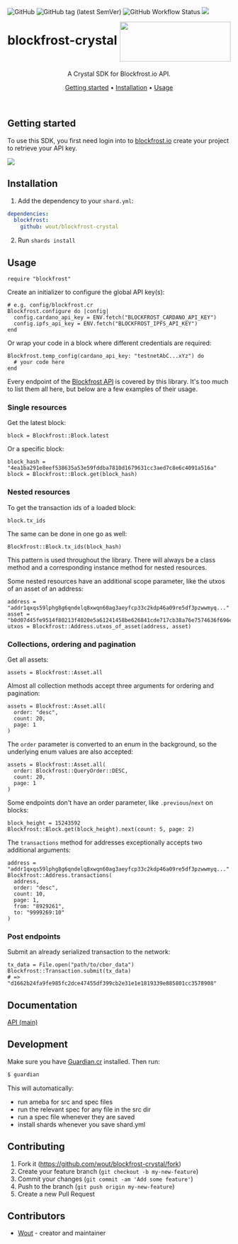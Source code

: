 ![GitHub](https://img.shields.io/github/license/wout/blockfrost-crystal)
![GitHub tag (latest SemVer)](https://img.shields.io/github/v/tag/wout/blockfrost-crystal)
![GitHub Workflow Status](https://img.shields.io/github/workflow/status/wout/blockfrost-crystal/blockfrost-crystal%20CI)
<a href="https://fivebinaries.com/"><img src="https://img.shields.io/badge/made%20by-Five%20Binaries-darkviolet.svg?style=flat-square" /></a>

<img src="https://blockfrost.io/images/logo.svg"
       width="250"
       align="right"
       height="90">

# blockfrost-crystal

<br>

<p align="center">A Crystal SDK for Blockfrost.io API.</p>
<p align="center">
  <a href="#getting-started">Getting started</a> •
  <a href="#installation">Installation</a> •
  <a href="#usage">Usage</a>
</p>
<br>

## Getting started

To use this SDK, you first need login into to
[blockfrost.io](https://blockfrost.io) create your project to retrieve your API
key.

<img src="https://i.imgur.com/smY12ro.png">

<br>

## Installation

1. Add the dependency to your `shard.yml`:

  ```yaml
  dependencies:
    blockfrost:
      github: wout/blockfrost-crystal
  ```

2. Run `shards install`

## Usage

```crystal
require "blockfrost"
```

Create an initializer to configure the global API key(s):

```crystal
# e.g. config/blockfrost.cr
Blockfrost.configure do |config|
  config.cardano_api_key = ENV.fetch("BLOCKFROST_CARDANO_API_KEY")
  config.ipfs_api_key = ENV.fetch("BLOCKFROST_IPFS_API_KEY")
end
```

Or wrap your code in a block where different credentials are required:
 
```crystal
Blockfrost.temp_config(cardano_api_key: "testnetAbC...xYz") do
  # your code here
end
```

Every endpoint of the [Blockfrost API](https://docs.blockfrost.io/) is covered
by this library. It's too much to list them all here, but below are a few
examples of their usage.

### Single resources

Get the latest block:

```crystal
block = Blockfrost::Block.latest
```

Or a specific block:

```crystal
block_hash = "4ea1ba291e8eef538635a53e59fddba7810d1679631cc3aed7c8e6c4091a516a"
block = Blockfrost::Block.get(block_hash)
```

### Nested resources

To get the transaction ids of a loaded block:

```crystal
block.tx_ids
```

The same can be done in one go as well:

```crystal
Blockfrost::Block.tx_ids(block_hash)
```

This pattern is used throughout the library. There will always be a class method
and a corresponding instance method for nested resources.

Some nested resources have an additional scope parameter, like the utxos of an
asset of an address:

```crystal
address = "addr1qxqs59lphg8g6qndelq8xwqn60ag3aeyfcp33c2kdp46a09re5df3pzwwmyq..."
asset = "b0d07d45fe9514f80213f4020e5a61241458be626841cde717cb38a76e7574636f696e"
utxos = Blockfrost::Address.utxos_of_asset(address, asset)
```

### Collections, ordering and pagination

Get all assets:

```crystal
assets = Blockfrost::Asset.all
```

Almost all collection methods accept three arguments for ordering and
pagination:

```crystal
assets = Blockfrost::Asset.all(
  order: "desc",
  count: 20,
  page: 1
)
```

The `order` parameter is converted to an enum in the background, so the 
underlying enum values are also accepted:

```crystal
assets = Blockfrost::Asset.all(
  order: Blockfrost::QueryOrder::DESC,
  count: 20,
  page: 1
)
```

Some endpoints don't have an order parameter, like `.previous`/`next` on blocks:

```crystal
block_height = 15243592
Blockfrost::Block.get(block_height).next(count: 5, page: 2)
```

The `transactions` method for addresses exceptionally accepts two additional
arguments:

```crystal
address = "addr1qxqs59lphg8g6qndelq8xwqn60ag3aeyfcp33c2kdp46a09re5df3pzwwmyq..."
Blockfrost::Address.transactions(
  address,
  order: "desc",
  count: 10,
  page: 1,
  from: "8929261",
  to: "9999269:10"
)
```

### Post endpoints

Submit an already serialized transaction to the network:

```crystal
tx_data = File.open("path/to/cbor_data")
Blockfrost::Transaction.submit(tx_data)
# => "d1662b24fa9fe985fc2dce47455df399cb2e31e1e1819339e885801cc3578908"
```

## Documentation

[API (main)](https://wout.github.io/blockfrost-crystal/)

## Development

Make sure you have [Guardian.cr](https://github.com/f/guardian) installed. Then
run:

```bash
$ guardian
```

This will automatically:
- run ameba for src and spec files
- run the relevant spec for any file in the src dir
- run a spec file whenever they are saved
- install shards whenever you save shard.yml

## Contributing

1. Fork it (<https://github.com/wout/blockfrost-crystal/fork>)
2. Create your feature branch (`git checkout -b my-new-feature`)
3. Commit your changes (`git commit -am 'Add some feature'`)
4. Push to the branch (`git push origin my-new-feature`)
5. Create a new Pull Request

## Contributors

- [Wout](https://github.com/wout) - creator and maintainer
